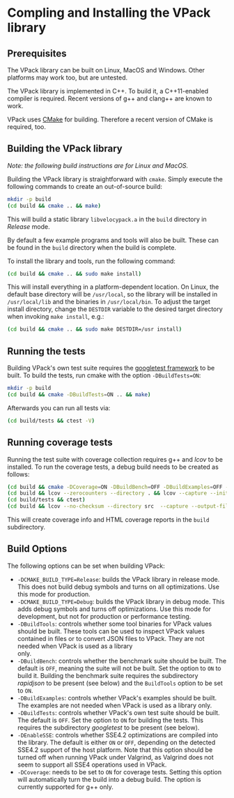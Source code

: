 Compling and Installing the VPack library
=========================================

Prerequisites
-------------

The VPack library can be built on Linux, MacOS and Windows. Other platforms may
work too, but are untested.

The VPack library is implemented in C++. To build it, a C++11-enabled compiler
is required. Recent versions of g++ and clang++ are known to work.

VPack uses [CMake](https://cmake.org/download/) for building. Therefore a recent
version of CMake is required, too.


Building the VPack library
--------------------------

*Note: the following build instructions are for Linux and MacOS.*

Building the VPack library is straightforward with `cmake`. Simply execute the
following commands to create an out-of-source build:

```bash
mkdir -p build
(cd build && cmake .. && make)
```

This will build a static library `libvelocypack.a` in the `build` directory
in *Release* mode.

By default a few example programs and tools will also be built. These can
be found in the `build` directory when the build is complete.

To install the library and tools, run the following command:

```bash
(cd build && cmake .. && sudo make install)
```

This will install everything in a platform-dependent location. On Linux,
the default base directory will be `/usr/local`, so the library will be
installed in `/usr/local/lib` and the binaries in `/usr/local/bin`. 
To adjust the target install directory, change the `DESTDIR` variable to
the desired target directory when invoking `make install`, e.g.:

```bash
(cd build && cmake .. && sudo make DESTDIR=/usr install)
```


Running the tests
-----------------

Building VPack's own test suite requires the [googletest framework](https://github.com/google/googletest)
to be built. To build the tests, run cmake with the option `-DBuildTests=ON`:

```bash
mkdir -p build
(cd build && cmake -DBuildTests=ON .. && make)
```

Afterwards you can run all tests via:

```bash
(cd build/tests && ctest -V)
```

Running coverage tests
----------------------

Running the test suite with coverage collection requires g++ and *lcov* to be
installed. To run the coverage tests, a debug build needs to be created as
follows:

```bash
(cd build && cmake -DCoverage=ON -DBuildBench=OFF -DBuildExamples=OFF -DBuildTests=ON -DBuildLargeTests=OFF .. && make)
(cd build && lcov --zerocounters --directory . && lcov --capture --initial --directory . --output-file app)
(cd build/tests && ctest)
(cd build && lcov --no-checksum --directory src  --capture --output-file app.info && genhtml app.info)
```

This will create coverage info and HTML coverage reports in the `build` subdirectory.


Build Options
-------------

The following options can be set when building VPack:

* `-DCMAKE_BUILD_TYPE=Release`: builds the VPack library in release mode. This
  does not build debug symbols and turns on all optimizations. Use this mode for
  production.
* `-DCMAKE_BUILD_TYPE=Debug`: builds the VPack library in debug mode. This
  adds debug symbols and turns off optimizations. Use this mode for development,
  but not for production or performance testing.
* `-DBuildTools`: controls whether some tool binaries for VPack values should be
  built. These tools can be used to inspect VPack values contained in files or to
  convert JSON files to VPack. They are not needed when VPack is used as a library  
  only.
* `-DBuildBench`: controls whether the benchmark suite should be built. The
  default is `OFF`, meaning the suite will not be built. Set the option to `ON` to
  build it. Building the benchmark suite requires the subdirectory *rapidjson* to
  be present (see below) and the `BuildTools` option to be set to `ON`.
* `-DBuildExamples`: controls whether VPack's examples should be built. The
  examples are not needed when VPack is used as a library only.
* `-DBuildTests`: controls whether VPack's own test suite should be built. The
  default is `OFF`. Set the option to `ON` for building the tests. This requires
  the subdirectory *googletest* to be present (see below).
* `-DEnableSSE`: controls whether SSE4.2 optimizations are compiled into the
  library. The default is either `ON` or `OFF`, depending on the detected SSE4.2
  support of the host platform. Note that this option should be turned off when
  running VPack under Valgrind, as Valgrind does not seem to support all SSE4
  operations used in VPack.
* `-DCoverage`: needs to be set to `ON` for coverage tests. Setting this option
  will automatically turn the build into a debug build. The option is currently
  supported for g++ only.

